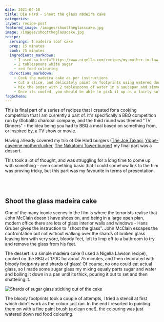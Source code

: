 ```yaml
---
date: 2021-04-18
title: Die Hard - Shoot the glass madeira cake
categories:
layout: recipe-post
featured_image: /images/shoottheglasscake.jpg
image: /images/shoottheglasscake.jpg
recipe:
  servings: 1 madeira loaf cake
  prep: 15 minutes
  cook: 75 minutes
  ingredients_markdown:
    - I used <a href="https://www.nigella.com/recipes/my-mother-in-law-s-madeira-cake" target="_blank">this recipe for the cake</a>, but cooked on my kamado grill.
    - 2 tablespoons white sugar
    - red food colouring
  directions_markdown:
    - Cook the madeira cake as per instructions
    - Cut a slice, and delicately paint on footprints using watered down red food colouring
    - Mix the sugar with 2 tablespoons of water in a saucepan and simmer over a medium heat, continue stirring. Once it starts to thicken (so you can stir it and it takes a while for the liquid to refill the space left by the spoon) pour it out onto a piece of baking paper to cool - spread it evenly whilst still warm
    - Once its cooled, you should be able to pick it up as a fairly solid sheet (if its sticky, then you didn't boil off enough water - I hit this problem first attempt). Shatter the piece into appropriately sized pieces and place into the surface of the cake slices to decorate.
faqSchema:
---
```


This is final part of a series of recipes that I created for a cooking competition that I am currently a part of. It's specifically a BBQ competition run by Globalitc charcoal company, and the third round was themed "TV Dinners" - the idea being you had to BBQ a meal based on something from, or inspired by, a TV show or movie.

Having already covered my trio of Die Hard burgers (<a href="https://www.robbishfood.com/recipes/2021/04/10/die-hard-aubergine-burger/" target="_blank">The Joe Takagi</a>, <a href="https://www.robbishfood.com/recipes/2021/04/12/die-hard-deep-fried-chicken-burger/" target="_blank">Yippe-cayenne motherclucker</a>, <a href="https://www.robbishfood.com/recipes/2021/04/15/die-hard-nakatomi-tower-burger/" target="_blank">The Nakatomi Tower burger</a>) my final part was a dessert.

This took a lot of thought, and was struggling for a long time to come up with something - even something basic that I could somehow link to the film was proving tricky, but this part was my favourite in terms of presentation.

<br>
<br>

## Shoot the glass madeira cake
One of the many iconic scenes in the film is where the terrorists realise that John McClain doesn't have shoes on, and being in a large open plan, modern office there are lots of glass interior walls and windows - Hans Gruber gives the instruction to "shoot the glass". John McClain escapes the confrontation but not without walking over the shards of broken glass leaving him with very sore, bloody feet, left to limp off to a bathroom to try and remove the glass from his feet.

The dessert is a simple madeira cake (I used a Nigella Lawson recipe), cooked on the BBQ at 170C for about 75 minutes, and then decorated with bloody footprints and shards of glass! Of course, no one could eat actual glass, so I made some sugar glass my mixing equaly parts sugar and water and boiling it down in a pan until its thick, pouring it out to set and then shattering it.

![Shards of sugar glass sticking out of the cake]({{site.baseurl}}/images/shoottheglassshards.jpg)

The bloody footprints took a couple of attempts, I tried a stencil at first which didn't work as the colour just ran. In the end I resorted to painting them on with a fine paint brush (a clean one!), the colouring was just watered down red food colouring.


<br>
<br>
